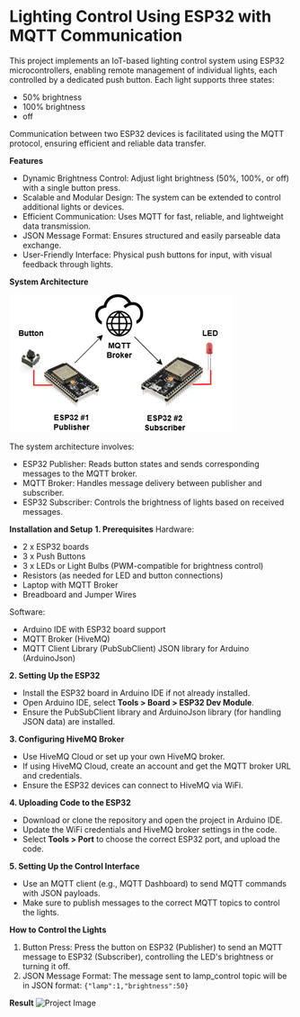 # Lighting Control Using ESP32 with MQTT Communication

This project implements an IoT-based lighting control system using ESP32 microcontrollers, enabling remote management of individual lights, each controlled by a dedicated push button. Each light supports three states: 
- 50% brightness
- 100% brightness
- off

Communication between two ESP32 devices is facilitated using the MQTT protocol, ensuring efficient and reliable data transfer.

**Features**
- Dynamic Brightness Control: Adjust light brightness (50%, 100%, or off) with a single button press.
- Scalable and Modular Design: The system can be extended to control additional lights or devices.
- Efficient Communication: Uses MQTT for fast, reliable, and lightweight data transmission.
- JSON Message Format: Ensures structured and easily parseable data exchange.
- User-Friendly Interface: Physical push buttons for input, with visual feedback through lights.

**System Architecture**



![Project Image](images/led-mqtt-button.png)





The system architecture involves:
- ESP32 Publisher: Reads button states and sends corresponding messages to the MQTT broker.
- MQTT Broker: Handles message delivery between publisher and subscriber.
- ESP32 Subscriber: Controls the brightness of lights based on received messages.

**Installation and Setup**
**1. Prerequisites**
Hardware:
- 2 x ESP32 boards
- 3 x Push Buttons
- 3 x LEDs or Light Bulbs (PWM-compatible for brightness control)
- Resistors (as needed for LED and button connections)
- Laptop with MQTT Broker
- Breadboard and Jumper Wires
  
Software:
- Arduino IDE with ESP32 board support
- MQTT Broker (HiveMQ)
- MQTT Client Library (PubSubClient)
JSON library for Arduino (ArduinoJson)

**2. Setting Up the ESP32**
- Install the ESP32 board in Arduino IDE if not already installed.
- Open Arduino IDE, select **Tools > Board > ESP32 Dev Module**.
- Ensure the PubSubClient library and ArduinoJson library (for handling JSON data) are installed.
  
**3. Configuring HiveMQ Broker**
- Use HiveMQ Cloud or set up your own HiveMQ broker.
- If using HiveMQ Cloud, create an account and get the MQTT broker URL and credentials.
- Ensure the ESP32 devices can connect to HiveMQ via WiFi.
  
**4. Uploading Code to the ESP32**
- Download or clone the repository and open the project in Arduino IDE.
- Update the WiFi credentials and HiveMQ broker settings in the code.
- Select **Tools > Port** to choose the correct ESP32 port, and upload the code.
  
**5. Setting Up the Control Interface**
- Use an MQTT client (e.g., MQTT Dashboard) to send MQTT commands with JSON payloads.
- Make sure to publish messages to the correct MQTT topics to control the lights.
  
**How to Control the Lights**
1. Button Press: Press the button on ESP32 (Publisher) to send an MQTT message to ESP32 (Subscriber), controlling the LED's brightness or turning it off.
2. JSON Message Format: The message sent to lamp_control topic will be in JSON format:
```{"lamp":1,"brightness":50}```

**Result**
![Project Image](images/result.jpg)
